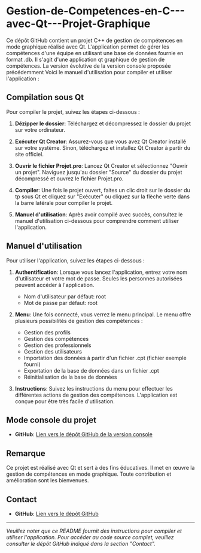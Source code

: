 # Gestion-de-Competences-en-C---avec-Qt---Projet-Graphique
Ce dépôt GitHub contient un projet C++ de gestion de compétences en mode graphique réalisé avec Qt. L'application permet de gérer les compétences d'une équipe en utilisant une base de données fournie en format .db.
Il s'agit d'une application qt graphique de gestion de compétences. La version évolutive de la version console proposée précédemment 
Voici le manuel d'utilisation pour compiler et utiliser l'application :


## Compilation sous Qt

Pour compiler le projet, suivez les étapes ci-dessous :

1. **Dézipper le dossier**: Téléchargez et décompressez le dossier du projet sur votre ordinateur.

2. **Exécuter Qt Creator**: Assurez-vous que vous avez Qt Creator installé sur votre système. Sinon, téléchargez et installez Qt Creator à partir du site officiel.

3. **Ouvrir le fichier Projet.pro**: Lancez Qt Creator et sélectionnez "Ouvrir un projet". Naviguez jusqu'au dossier "Source" du dossier du projet décompressé et ouvrez le fichier Projet.pro.

4. **Compiler**: Une fois le projet ouvert, faites un clic droit sur le dossier du tp sous Qt et cliquez sur "Exécuter" ou cliquez sur la flèche verte dans la barre latérale pour compiler le projet.

5. **Manuel d'utilisation**: Après avoir compilé avec succès, consultez le manuel d'utilisation ci-dessous pour comprendre comment utiliser l'application.

## Manuel d'utilisation

Pour utiliser l'application, suivez les étapes ci-dessous :

1. **Authentification**: Lorsque vous lancez l'application, entrez votre nom d'utilisateur et votre mot de passe. Seules les personnes autorisées peuvent accéder à l'application.

   - Nom d'utilisateur par défaut: root
   - Mot de passe par défaut: root

2. **Menu**: Une fois connecté, vous verrez le menu principal. Le menu offre plusieurs possibilités de gestion des compétences :

   - Gestion des profils
   - Gestion des compétences
   - Gestion des professionnels
   - Gestion des utilisateurs
   - Importation des données à partir d'un fichier .cpt (fichier exemple fourni)
   - Exportation de la base de données dans un fichier .cpt
   - Réinitialisation de la base de données

3. **Instructions**: Suivez les instructions du menu pour effectuer les différentes actions de gestion des compétences. L'application est conçue pour être très facile d'utilisation.

## Mode console du projet
- **GitHub**: [Lien vers le dépôt GitHub de la version console](https://github.com/AsKing07/Gestion-de-competence-C---Console)


## Remarque

Ce projet est réalisé avec Qt et sert à des fins éducatives. Il met en œuvre la gestion de compétences en mode graphique. Toute contribution et amélioration sont les bienvenues.

## Contact

- **GitHub**: [Lien vers le dépôt GitHub](https://github.com/AsKing07/Gestion-de-Competences-en-C-avec-Qt---Projet-Graphique)

---

*Veuillez noter que ce README fournit des instructions pour compiler et utiliser l'application. Pour accéder au code source complet, veuillez consulter le dépôt GitHub indiqué dans la section "Contact".*
